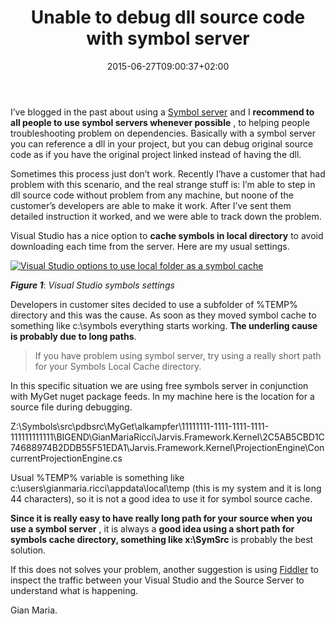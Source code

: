 ﻿---
title: "Unable to debug dll source code with symbol server"
description: ""
date: 2015-06-27T09:00:37+02:00
draft: false
tags: [Debugging,Visual Studio]
categories: [Visual Studio]
---
I’ve blogged in the past about using a [Symbol server](http://www.codewrecks.com/blog/index.php/2013/07/04/manage-symbol-server-on-azure-or-on-premise-vm-and-tf-service/) and I  **recommend to all people to use symbol servers whenever possible** , to helping people troubleshooting problem on dependencies. Basically with a symbol server you can reference a dll in your project, but you can debug original source code as if you have the original project linked instead of having the dll.

Sometimes this process just don’t work. Recently I’have a customer that had problem with this scenario, and the real strange stuff is: I’m able to step in dll source code without problem from any machine, but noone of the customer’s developers are able to make it work. After I’ve sent them detailed instruction it worked, and we were able to track down the problem.

Visual Studio has a nice option to  **cache symbols in local directory** to avoid downloading each time from the server. Here are my usual settings.

[![Visual Studio options to use local folder as a symbol cache](https://www.codewrecks.com/blog/wp-content/uploads/2015/06/image_thumb18.png "Visual Studio Symbols settings")](https://www.codewrecks.com/blog/wp-content/uploads/2015/06/image18.png)

 ***Figure 1***: *Visual Studio symbols settings*

Developers in customer sites decided to use a subfolder of %TEMP% directory and this was the cause. As soon as they moved symbol cache to something like c:\symbols everything starts working.  **The underling cause is probably due to long paths**.

> If you have problem using symbol server, try using a really short path for your Symbols Local Cache directory.

In this specific situation we are using free symbols server in conjunction with MyGet nuget package feeds. In my machine here is the location for a source file during debugging.

Z:\Symbols\src\pdbsrc\MyGet\alkampfer\11111111-1111-1111-1111-111111111111\BIGEND\GianMariaRicci\Jarvis.Framework.Kernel\2C5AB5CBD1C74688974B2DDB55F51EDA1\Jarvis.Framework.Kernel\ProjectionEngine\ConcurrentProjectionEngine.cs

Usual %TEMP% variable is something like c:\users\gianmaria.ricci\appdata\local\temp (this is my system and it is long 44 characters), so it is not a good idea to use it for symbol source cache.

 **Since it is really easy to have really long path for your source when you use a symbol server** , it is always a  **good idea using a short path for symbols cache directory, something like x:\SymSrc** is probably the best solution.

If this does not solves your problem, another suggestion is using [Fiddler](http://www.telerik.com/fiddler) to inspect the traffic between your Visual Studio and the Source Server to understand what is happening.

Gian Maria.
